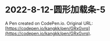 # 2022-8-12-圆形加载条-5

A Pen created on CodePen.io. Original URL: [https://codepen.io/kangkk/pen/GRxGvrq](https://codepen.io/kangkk/pen/GRxGvrq).

